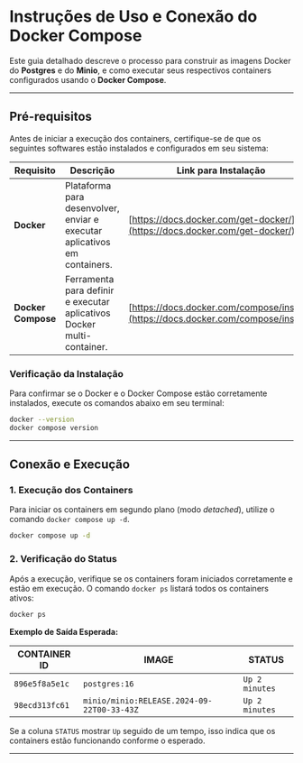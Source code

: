 # Instruções de Uso e Conexão do Docker Compose

Este guia detalhado descreve o processo para construir as imagens Docker do **Postgres** e do **Minio**, e como executar seus respectivos containers configurados usando o **Docker Compose**. 

---

## Pré-requisitos

Antes de iniciar a execução dos containers, certifique-se de que os seguintes softwares estão instalados e configurados em seu sistema:

| Requisito | Descrição | Link para Instalação |
| --- | --- | --- |
| **Docker** | Plataforma para desenvolver, enviar e executar aplicativos em containers. | [https://docs.docker.com/get-docker/](https://docs.docker.com/get-docker/) |
| **Docker Compose** | Ferramenta para definir e executar aplicativos Docker multi-container. | [https://docs.docker.com/compose/install/](https://docs.docker.com/compose/install/) |

### Verificação da Instalação

Para confirmar se o Docker e o Docker Compose estão corretamente instalados, execute os comandos abaixo em seu terminal:

```bash
docker --version
docker compose version
```

---

## Conexão e Execução

### 1. Execução dos Containers

Para iniciar os containers em segundo plano (modo *detached*), utilize o comando `docker compose up -d`.

```bash
docker compose up -d 
```

### 2. Verificação do Status

Após a execução, verifique se os containers foram iniciados corretamente e estão em execução. O comando `docker ps` listará todos os containers ativos:

```bash
docker ps
```

**Exemplo de Saída Esperada:**

| CONTAINER ID | IMAGE | STATUS |
| --- | --- | --- |
| `896e5f8a5e1c` | `postgres:16` | `Up 2 minutes` |
| `98ecd313fc61` | `minio/minio:RELEASE.2024-09-22T00-33-43Z` | `Up 2 minutes` |

Se a coluna `STATUS` mostrar `Up` seguido de um tempo, isso indica que os containers estão funcionando conforme o esperado.

---
